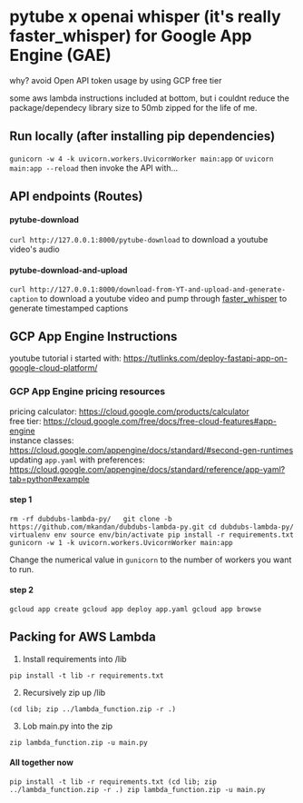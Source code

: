 # pytube x openai whisper (it's really faster_whisper) for Google App Engine (GAE)

why? avoid Open API token usage by using GCP free tier

some aws lambda instructions included at bottom, but i couldnt reduce the package/dependecy library size to 50mb zipped for the life of me.

## Run locally (after installing pip dependencies)

`gunicorn -w 4 -k uvicorn.workers.UvicornWorker main:app`
or
`uvicorn main:app --reload`
then invoke the API with...

## API endpoints (Routes)

#### pytube-download

`curl http://127.0.0.1:8000/pytube-download` to download a youtube video's audio

#### pytube-download-and-upload

`curl http://127.0.0.1:8000/download-from-YT-and-upload-and-generate-caption` to download a youtube video and pump through [faster_whisper](https://github.com/guillaumekln/faster-whisper) to generate timestamped captions

## GCP App Engine Instructions

youtube tutorial i started with: https://tutlinks.com/deploy-fastapi-app-on-google-cloud-platform/

### GCP App Engine pricing resources

pricing calculator: https://cloud.google.com/products/calculator  
free tier: https://cloud.google.com/free/docs/free-cloud-features#app-engine  
instance classes: https://cloud.google.com/appengine/docs/standard/#second-gen-runtimes  
updating `app.yaml` with preferences: https://cloud.google.com/appengine/docs/standard/reference/app-yaml?tab=python#example

#### step 1

`rm -rf dubdubs-lambda-py/  
git clone -b https://github.com/mkandan/dubdubs-lambda-py.git
cd dubdubs-lambda-py/
virtualenv env
source env/bin/activate
pip install -r requirements.txt
gunicorn -w 1 -k uvicorn.workers.UvicornWorker main:app`

Change the numerical value in `gunicorn` to the number of workers you want to run.

#### step 2

`gcloud app create
gcloud app deploy app.yaml
gcloud app browse`

## Packing for AWS Lambda

1. Install requirements into /lib

`pip install -t lib -r requirements.txt`

2. Recursively zip up /lib

`(cd lib; zip ../lambda_function.zip -r .)`

3. Lob main.py into the zip

`zip lambda_function.zip -u main.py`

#### All together now

`pip install -t lib -r requirements.txt
(cd lib; zip ../lambda_function.zip -r .)
zip lambda_function.zip -u main.py`
